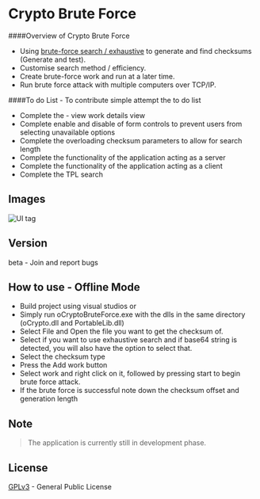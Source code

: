 Crypto Brute Force
=========
####Overview of Crypto Brute Force
- Using [brute-force search / exhaustive] to generate and find checksums (Generate and test).
- Customise search method / efficiency.
- Create brute-force work and run at a later time.
- Run brute force attack with multiple computers over TCP/IP.
 
####To do List - To contribute simple attempt the to do list
- Complete the - view work details view
- Complete enable and disable of form controls to prevent users from selecting unavailable options
- Complete the overloading checksum parameters to allow for search length
- Complete the functionality of the application acting as a server
- Complete the functionality of the application acting as a client
- Complete the TPL search
 
Images
----
![UI tag](https://lh5.googleusercontent.com/-GMg4EtvaBQA/VAxlX_WVdgI/AAAAAAAAAII/Rb1V_gTzjvg/s400/databruteforce.png)

Version
----
beta - Join and report bugs

How to use - Offline Mode
--------------
- Build project using visual studios or
- Simply run oCryptoBruteForce.exe with the dlls in the same directory (oCrypto.dll and PortableLib.dll)
- Select File and Open the file you want to get the checksum of.
- Select if you want to use exhaustive search and if base64 string is detected, you will also have the option to select that.
- Select the checksum type
- Press the Add work button
- Select work and right click on it, followed by pressing start to begin brute force attack.
- If the brute force is successful note down the checksum offset and generation length

Note
--------------
> The application is currently still in development phase.

License
----
[GPLv3] - General Public License

[GPLv3]:http://www.gnu.org/licenses/gpl-3.0-standalone.html
[brute-force search / exhaustive]:http://en.wikipedia.org/wiki/Brute-force_search